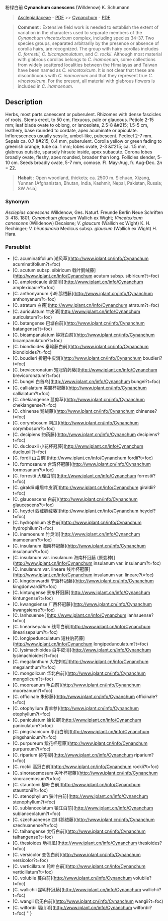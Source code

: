 粉绿白前 **Cynanchum canescens** (Willdenow) K. Schumann

> [Asclepiadaceae](http://www.iplant.cn/info/Asclepiadaceae?t=foc) - [PDF](http://www.iplant.cn/foc/pdf/Asclepiadaceae.pdf) >> [Cynanchum](http://www.iplant.cn/info/Cynanchum?t=foc) - [PDF](http://www.iplant.cn/foc/pdf/Cynanchum.pdf)


> **Comment** : 
> Extensive field work is needed to establish the extent of variation in the characters used to separate members of the *Cynanchum vincetoxicum* complex, including species 34-37. Two species groups, separated arbitrarily by the presence or absence of corolla hairs, are recognized. The group with hairy corollas includes *C. forrestii, C. bicampanulatum*, and *C. rockii*. Although most material with glabrous corollas belongs to *C. inamoenum*, some collections from widely scattered localities between the Himalayas and Taiwan have been named as *C. vincetoxicum*. It is not clear that these are discontinuous with *C. inamoenum* and that they represent true *C. vincetoxicum*. For the present, all material with glabrous flowers is included in *C. inamoenum*.

## Description

Herbs, most parts canescent or puberulent. Rhizomes with dense fascicles of roots. Stems erect, to 50 cm, flexuous, pale or glaucous. Petiole 2-15 mm; leaf blade ovate to oblong, or lanceolate, 2.5-8 &amp;#215; 1.5-5 cm, leathery, base rounded to cordate, apex acuminate or apiculate. Inflorescences usually sessile, umbel-like, pubescent. Pedicel 2-7 mm. Sepals ca. 0.7 &amp;#215; 0.4 mm, puberulent. Corolla yellow or green fading to greenish orange; tube ca. 1 mm; lobes ovate, 2-3 &amp;#215; ca. 1.5 mm, glabrous outside, sparsely hirsute inside, apex subacute. Corona lobes broadly ovate, fleshy, apex rounded, broader than long. Follicles slender, 5-10 cm. Seeds broadly ovate, 5-7 mm, comose. Fl. May-Aug, fr. Aug-Dec. 2*n* = 22.


> **Habait** : 
> Open woodland, thickets; ca. 2500 m. Sichuan, Xizang, Yunnan [Afghanistan, Bhutan, India, Kashmir, Nepal, Pakistan, Russia; SW Asia]

### Synonym
*Asclepias canescens* Willdenow, Ges. Naturf. Freunde Berlin Neue Schriften 3: 418. 1801; *Cynanchum glaucum* Wallich ex Wight; *Vincetoxicum canescens* (Willdenow) Decaisne; *V. glaucum* (Wallich ex Wight) K. H. Rechinger; *V. hirundinaria* Medicus subsp. *glaucum* (Wallich ex Wight) H. Hara.



### Parsublist

* [C.  acuminatifolium  潮风草](http://www.iplant.cn/info/Cynanchum acuminatifolium?t=foc)
* [C.  acutum subsp. sibiricum  戟叶鹅绒藤](http://www.iplant.cn/info/Cynanchum acutum subsp. sibiricum?t=foc)
* [C.  amplexicaule  合掌消](http://www.iplant.cn/info/Cynanchum amplexicaule?t=foc)
* [C.  anthonyanum  小叶鹅绒藤](http://www.iplant.cn/info/Cynanchum anthonyanum?t=foc)
* [C.  atratum  白薇](http://www.iplant.cn/info/Cynanchum atratum?t=foc)
* [C.  auriculatum  牛皮消](http://www.iplant.cn/info/Cynanchum auriculatum?t=foc)
* [C.  batangense  巴塘白前](http://www.iplant.cn/info/Cynanchum batangense?t=foc)
* [C.  bicampanulatum  钟冠白前](http://www.iplant.cn/info/Cynanchum bicampanulatum?t=foc)
* [C.  biondioides  秦岭藤白前](http://www.iplant.cn/info/Cynanchum biondioides?t=foc)
* [C.  boudieri  折冠牛皮消](http://www.iplant.cn/info/Cynanchum boudieri?t=foc)
* [C.  brevicoronatum  短冠豹药藤](http://www.iplant.cn/info/Cynanchum brevicoronatum?t=foc)
* [C.  bungei  白首乌](http://www.iplant.cn/info/Cynanchum bungei?t=foc)
* [C.  callialatum  美翼杯冠藤](http://www.iplant.cn/info/Cynanchum callialatum?t=foc)
* [C.  chekiangense  蔓剪草](http://www.iplant.cn/info/Cynanchum chekiangense?t=foc)
* [C.  chinense  鹅绒藤](http://www.iplant.cn/info/Cynanchum chinense?t=foc)
* [C.  corymbosum  刺瓜](http://www.iplant.cn/info/Cynanchum corymbosum?t=foc)
* [C.  decipiens  豹药藤](http://www.iplant.cn/info/Cynanchum decipiens?t=foc)
* [C.  duclouxii  小花杯冠藤](http://www.iplant.cn/info/Cynanchum duclouxii?t=foc)
* [C.  fordii  山白前](http://www.iplant.cn/info/Cynanchum fordii?t=foc)
* [C.  formosanum  台湾杯冠藤](http://www.iplant.cn/info/Cynanchum formosanum?t=foc)
* [C.  forrestii  大理白前](http://www.iplant.cn/info/Cynanchum forrestii?t=foc)
* [C.  giraldii  峨眉牛皮消](http://www.iplant.cn/info/Cynanchum giraldii?t=foc)
* [C.  glaucescens  白前](http://www.iplant.cn/info/Cynanchum glaucescens?t=foc)
* [C.  heydei  西藏鹅绒藤](http://www.iplant.cn/info/Cynanchum heydei?t=foc)
* [C.  hydrophilum  水白前](http://www.iplant.cn/info/Cynanchum hydrophilum?t=foc)
* [C.  inamoenum  竹灵消](http://www.iplant.cn/info/Cynanchum inamoenum?t=foc)
* [C.  insulanum  海南杯冠藤](http://www.iplant.cn/info/Cynanchum insulanum?t=foc)
* [C.  insulanum var. insulanum  海南杯冠藤 (原变种)](http://www.iplant.cn/info/Cynanchum insulanum var. insulanum?t=foc)
* [C.  insulanum var. lineare  线叶杯冠藤](http://www.iplant.cn/info/Cynanchum insulanum var. lineare?t=foc)
* [C.  kingdonwardii  宁蒗杯冠藤](http://www.iplant.cn/info/Cynanchum kingdonwardii?t=foc)
* [C.  kintungense  景东杯冠藤](http://www.iplant.cn/info/Cynanchum kintungense?t=foc)
* [C.  kwangsiense  广西杯冠藤](http://www.iplant.cn/info/Cynanchum kwangsiense?t=foc)
* [C.  lanhsuense  ](http://www.iplant.cn/info/Cynanchum lanhsuense?t=foc)
* [C.  linearisepalum  线萼白前](http://www.iplant.cn/info/Cynanchum linearisepalum?t=foc)
* [C.  longipedunculatum  短柱豹药藤](http://www.iplant.cn/info/Cynanchum longipedunculatum?t=foc)
* [C.  lysimachioides  白牛皮消](http://www.iplant.cn/info/Cynanchum lysimachioides?t=foc)
* [C.  megalanthum  大花刺瓜](http://www.iplant.cn/info/Cynanchum megalanthum?t=foc)
* [C.  mongolicum  华北白前](http://www.iplant.cn/info/Cynanchum mongolicum?t=foc)
* [C.  mooreanum  毛白前](http://www.iplant.cn/info/Cynanchum mooreanum?t=foc)
* [C.  officinale  朱砂藤](http://www.iplant.cn/info/Cynanchum officinale?t=foc)
* [C.  otophyllum  青羊参](http://www.iplant.cn/info/Cynanchum otophyllum?t=foc)
* [C.  paniculatum  徐长卿](http://www.iplant.cn/info/Cynanchum paniculatum?t=foc)
* [C.  pingshanicum  平山白前](http://www.iplant.cn/info/Cynanchum pingshanicum?t=foc)
* [C.  purpureum  紫花杯冠藤](http://www.iplant.cn/info/Cynanchum purpureum?t=foc)
* [C.  riparium  荷花柳](http://www.iplant.cn/info/Cynanchum riparium?t=foc)
* [C.  rockii  高冠白前](http://www.iplant.cn/info/Cynanchum rockii?t=foc)
* [C.  sinoracemosum  尖叶杯冠藤](http://www.iplant.cn/info/Cynanchum sinoracemosum?t=foc)
* [C.  stauntonii  柳叶白前](http://www.iplant.cn/info/Cynanchum stauntonii?t=foc)
* [C.  stenophyllum  狭叶白前](http://www.iplant.cn/info/Cynanchum stenophyllum?t=foc)
* [C.  sublanceolatum  镇江白前](http://www.iplant.cn/info/Cynanchum sublanceolatum?t=foc)
* [C.  szechuanense  四川鹅绒藤](http://www.iplant.cn/info/Cynanchum szechuanense?t=foc)
* [C.  taihangense  太行白前](http://www.iplant.cn/info/Cynanchum taihangense?t=foc)
* [C.  thesioides  地梢瓜](http://www.iplant.cn/info/Cynanchum thesioides?t=foc)
* [C.  versicolor  变色白前](http://www.iplant.cn/info/Cynanchum versicolor?t=foc)
* [C.  verticillatum  轮叶白前](http://www.iplant.cn/info/Cynanchum verticillatum?t=foc)
* [C.  volubile  蔓白前](http://www.iplant.cn/info/Cynanchum volubile?t=foc)
* [C.  wallichii  昆明杯冠藤](http://www.iplant.cn/info/Cynanchum wallichii?t=foc)
* [C.  wangii  启无白前](http://www.iplant.cn/info/Cynanchum wangii?t=foc)
* [C.  wilfordii  隔山消](http://www.iplant.cn/info/Cynanchum wilfordii?t=foc)
"
}